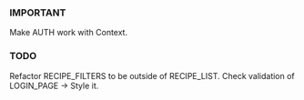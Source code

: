 ### IMPORTANT

Make AUTH work with Context.

### TODO


Refactor RECIPE_FILTERS to be outside of RECIPE_LIST.
Check validation of LOGIN_PAGE -> Style it.